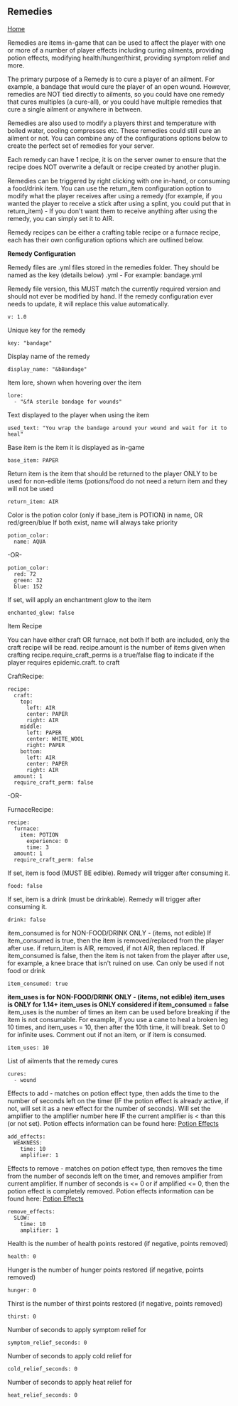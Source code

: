 ## Remedies

[Home](https://torpkev.github.io/epidemic_docs)

Remedies are items in-game that can be used to affect the player with one or more of a number of player effects including curing ailments, providing potion effects, modifying health/hunger/thirst, providing symptom relief and more.

The primary purpose of a Remedy is to cure a player of an ailment.  For example, a bandage that would cure the player of an open wound.  However, remedies are NOT tied directly to ailments, so you could have one remedy that cures multiples (a cure-all), or you could have multiple remedies that cure a single ailment or anywhere in between.

Remedies are also used to modify a players thirst and temperature with boiled water, cooling compresses etc.  These remedies could still cure an ailment or not.  You can combine any of the configurations options below to create the perfect set of remedies for your server.

Each remedy can have 1 recipe, it is on the server owner to ensure that the recipe does NOT overwrite a default or recipe created by another plugin.

Remedies can be triggered by right clicking with one in-hand, or consuming a food/drink item.  You can use the return_item configuration option to modify what the player receives after using a remedy (for example, if you wanted
the player to receive a stick after using a splint, you could put that in  return_item) - If you don't want them to receive anything after using the remedy, you can simply set it to AIR.

Remedy recipes can be either a crafting table recipe or a furnace recipe, each has their own configuration options which are outlined below.

**Remedy Configuration**

Remedy files are .yml files stored in the remedies folder.  They should be named as the key (details below) .yml -  For example: bandage.yml

Remedy file version, this MUST match the currently required version and should not ever be modified by hand.  If the remedy configuration ever needs to update, it will replace this value automatically.

    v: 1.0

Unique key for the remedy

    key: "bandage"

Display name of the remedy

    display_name: "&bBandage"

Item lore, shown when hovering over the item

    lore:
      - "&fA sterile bandage for wounds"

Text displayed to the player when using the item

    used_text: "You wrap the bandage around your wound and wait for it to heal"

Base item is the item it is displayed as in-game

    base_item: PAPER

Return item is the item that should be returned to the player ONLY to be used for non-edible items (potions/food do not need a return item and they will not be used

    return_item: AIR

Color is the potion color (only if base_item is POTION) in name, OR red/green/blue If both exist, name will always take priority

    potion_color:
      name: AQUA

-OR-

    potion_color:
      red: 72
      green: 32
      blue: 152

If set, will apply an enchantment glow to the item

    enchanted_glow: false

Item Recipe

You can have either craft OR furnace, not both  If both are included, only the craft recipe will be read.
recipe.amount is the number of items given when crafting
recipe.require_craft_perms is a true/false flag to indicate if the player requires epidemic.craft.<key> to craft

CraftRecipe:

    recipe:
      craft:
        top:
          left: AIR
          center: PAPER
          right: AIR
        middle:
          left: PAPER
          center: WHITE_WOOL
          right: PAPER
        bottom:
          left: AIR
          center: PAPER
          right: AIR
      amount: 1
      require_craft_perm: false

-OR-

FurnaceRecipe:

    recipe:
      furnace:
        item: POTION
          experience: 0
          time: 3
      amount: 1
      require_craft_perm: false

If set, item is food (MUST BE edible).  Remedy will trigger after consuming it.

    food: false

If set, item is a drink (must be drinkable).  Remedy will trigger after consuming it.

    drink: false

item_consumed is for NON-FOOD/DRINK ONLY - (items, not edible)
If item_consumed is true, then the item is removed/replaced from the player
after use.  if return_item is AIR, removed, if not AIR, then replaced. If item_consumed is false, then the item is not taken from the player after
use, for example, a knee brace that isn't ruined on use.  Can only be used if not food or drink

    item_consumed: true

**item_uses is for NON-FOOD/DRINK ONLY - (items, not edible)**
**item_uses is ONLY for 1.14+**
**item_uses is ONLY considered if item_consumed = false**
item_uses is the number of times an item can be used before breaking
if the item is not consumable.  For example, if you use a cane to heal a broken leg 10 times, and item_uses = 10, then after the 10th time, it will break.  Set to 0 for infinite uses. Comment out if not an item, or if item is consumed.

    item_uses: 10

List of ailments that the remedy cures

    cures:
      - wound

Effects to add - matches on potion effect type, then adds the time to the number of seconds left on the timer (IF the potion effect is already active, if not, will set it as a new effect for the number of seconds).  Will set the amplifier to the amplifier number here IF the current amplifier is < than this (or not set).  Potion effects information can be found here: [Potion Effects](https://torpkev.github.io/epidemic_docs/potioneffects)

    add_effects:
      WEAKNESS:
        time: 10
        amplifier: 1


Effects to remove - matches on potion effect type, then removes the time from the number of seconds left on the timer, and removes amplifier from current amplifier.  If number of seconds is <= 0 or if amplified <= 0, then the potion effect is completely removed.  Potion effects information can be found here: [Potion Effects](https://torpkev.github.io/epidemic_docs/potioneffects)

    remove_effects:
      SLOW:
        time: 10
        amplifier: 1

Health is the number of health points restored (if negative, points removed)

    health: 0

Hunger is the number of hunger points restored (if negative, points removed)

    hunger: 0

Thirst is the number of thirst points restored (if negative, points removed)

    thirst: 0

Number of seconds to apply symptom relief for

    symptom_relief_seconds: 0

Number of seconds to apply cold relief for

    cold_relief_seconds: 0

Number of seconds to apply heat relief for

    heat_relief_seconds: 0

